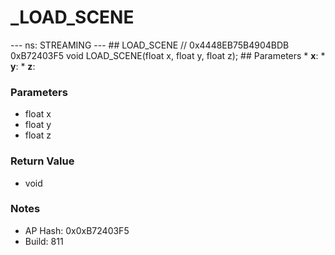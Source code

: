 # _LOAD_SCENE

--- ns: STREAMING --- ## LOAD_SCENE  // 0x4448EB75B4904BDB 0xB72403F5 void LOAD_SCENE(float x, float y, float z);   ## Parameters * **x**: * **y**: * **z**:

### Parameters
* float x
* float y
* float z

### Return Value
* void

### Notes
* AP Hash: 0x0xB72403F5
* Build: 811

